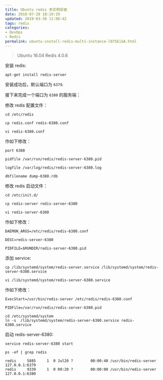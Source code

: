```yaml
---
title: Ubuntu redis 多实例安装
date: 2018-07-20 18:19:19
updated: 2019-03-30 11:08:42
tags: redis
categories: 
- DevOps
- Redis
permalink: ubuntu-install-redis-multi-instance-l07SEiGA.html
---
```

> Ubuntu 16.04
> Redis 4.0.6

安装 redis:

```
apt-get install redis-server
```

安装成功后，默认端口为 `6379`.

接下来完成一个端口为 `6380` 的服务端：

修改 redis 配置文件：

```
cd /etc/redis

cp redis.conf redis-6380.conf

vi redis-6380.conf
```

作如下修改：

```
port 6380

pidfile /var/run/redis/redis-server-6380.pid

logfile /var/log/redis/redis-server-6380.log

dbfilename dump-6380.rdb

```

修改 redis 启动文件：

```
cd /etc/init.d/

cp redis-server redis-server-6380

vi redis-server-6380
```

作如下修改：

```
DAEMON_ARGS=/etc/redis/redis-6380.conf

DESC=redis-server-6380

PIDFILE=$RUNDIR/redis-server-6380.pid

```

添加 service:

```
cp /lib/systemd/system/redis-server.service /lib/systemd/system/redis-server-6380.service

vi /lib/systemd/system/redis-server-6380.service
```

作如下修改：

```
ExecStart=/usr/bin/redis-server /etc/redis/redis-6380.conf

PIDFile=/var/run/redis/redis-server-6380.pid
```

```
cd /etc/systemd/system
ln -s  /lib/systemd/system/redis-server-6380.service redis-6380.service
```
启动 redis-server-6380:

```
service redis-server-6380 start 

ps -ef | grep redis
```

```
redis     5885     1  0 Jul20 ?        00:00:40 /usr/bin/redis-server 127.0.0.1:6379
redis     9339     1  0 09:20 ?        00:00:00 /usr/bin/redis-server 127.0.0.1:6380
```